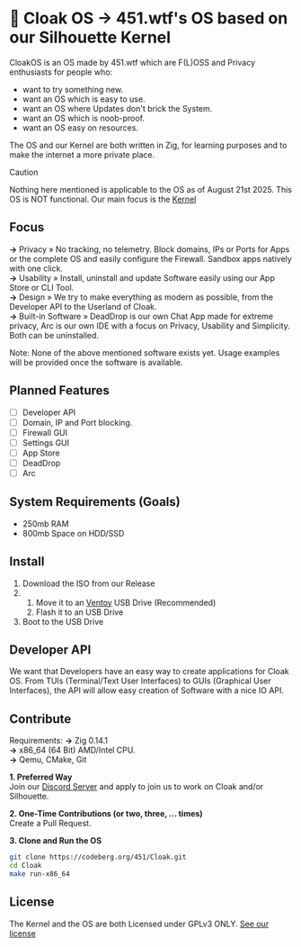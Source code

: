 # 🦸 Cloak OS **→** 451.wtf's OS based on our Silhouette Kernel
CloakOS is an OS made by 451.wtf which are F(L)OSS and Privacy enthusiasts for people who:
- want to try something new.
- want an OS which is easy to use.
- want an OS where Updates don't brick the System.
- want an OS which is noob-proof.
- want an OS easy on resources.

The OS and our Kernel are both written in Zig, for learning purposes and to make the internet a more private place.

> [!CAUTION]
> Nothing here mentioned is applicable to the OS as of August 21st 2025.
> This OS is NOT functional. Our main focus is the [Kernel](https://codeberg.org/451/Silhouette)

## Focus
**→** Privacy » No tracking, no telemetry. Block domains, IPs or Ports for Apps or the complete OS and easily configure the Firewall. Sandbox apps natively with one click. <br/>
**→** Usability » Install, uninstall and update Software easily using our App Store or CLI Tool. <br/>
**→** Design » We try to make everything as modern as possible, from the Developer API to the Userland of Cloak. <br/>
**→** Built-in Software » DeadDrop is our own Chat App made for extreme privacy, Arc is our own IDE with a focus on Privacy, Usability and Simplicity. Both can be uninstalled. <br/>

Note: None of the above mentioned software exists yet. Usage examples will be provided once the software is available.

## Planned Features
- [ ] Developer API
- [ ] Domain, IP and Port blocking.
- [ ] Firewall GUI
- [ ] Settings GUI
- [ ] App Store
- [ ] DeadDrop
- [ ] Arc

## System Requirements (Goals)
- 250mb RAM
- 800mb Space on HDD/SSD

## Install
1. Download the ISO from our Release
2.
    1. Move it to an [Ventoy](https://ventory.net/) USB Drive (Recommended)
    2. Flash it to an USB Drive
3. Boot to the USB Drive

## Developer API
We want that Developers have an easy way to create applications for Cloak OS.
From TUIs (Terminal/Text User Interfaces) to GUIs (Graphical User Interfaces), the API will allow easy creation of Software with a nice IO API.

## Contribute
Requirements:
**→** Zig 0.14.1 <br/>
**→** x86_64 (64 Bit) AMD/Intel CPU. <br/>
**→** Qemu, CMake, Git <br/>


**1. Preferred Way** <br/>
Join our [Discord Server](https://discord.gg/Knm3aHMmkW) and apply to join us to work on Cloak and/or Silhouette.

**2. One-Time Contributions (or two, three, ... times)** <br/>
Create a Pull Request.

**3. Clone and Run the OS** <br/>
```bash
git clone https://codeberg.org/451/Cloak.git
cd Cloak
make run-x86_64
```

## License
The Kernel and the OS are both Licensed under GPLv3 ONLY. [See our license](LICENSE)